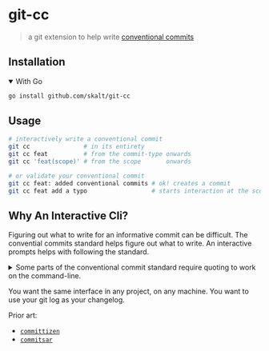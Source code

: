 # git-cc
> a git extension to help write [conventional commits][cc-standard]

## Installation

<details open><summary>With Go</summary>

```sh
go install github.com/skalt/git-cc
```

</details>

<!-- TODO: with npm -->
<!-- TODO: with yarn -->
<!-- TODO: with pnpm -->

<!-- TODO: with pip -->
<!-- TODO: with pipenv -->
<!-- TODO: with poetry -->
<!-- TODO: with conda -->

<!-- TODO: with cargo? -->

<!-- TODO: with apt -->
<!-- TODO: with rpm -->
<!-- TODO: with brew -->
<!-- TODO: with git -->


## Usage

```sh
# interactively write a conventional commit
git cc               # in its entirety
git cc feat          # from the commit-type onwards
git cc 'feat(scope)' # from the scope       onwards

# or validate your conventional commit
git cc feat: added conventional commits # ok! creates a commit
git cc feat add a typo                  # starts interaction at the scope 
```

<!-- 
## Why Conventional Commits?
The cool kids are doing it.
Plus, `cc`s make good, `grep`pable changelogs. -->

## Why An Interactive Cli? 
Figuring out what to write for an informative commit can be difficult.
The convential commits standard helps figure out what to write.
An interactive prompts helps with following the standard.

<details><summary>Some parts of the conventional commit standard require quoting to work on the command-line.</summary>

- `git commit -m fix(something): ...` fails since `()` would be a syntactically-invalid subshell
- `git commit -m feat!: ...` fails since `!` expands to a bash history command
</details>

You want the same interface in any project, on any machine. You want to use your git log as your changelog.


Prior art:

- [`committizen`][commitizen]
- [`commitsar`][commitsar]

[cc-standard]: https://www.conventionalcommits.org/en/v1.0.0/

[commitizen]: https://github.com/commitizen/cz-cli
[commitlint]: https://github.com/conventional-changelog/commitlint/tree/master/%40commitlint/config-conventional
[commitsar]: https://github.com/commitsar-app/commitsar
